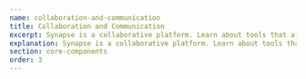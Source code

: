 ```yaml
---
name: collaboration-and-communication
title: Collaboration and Communication
excerpt: Synapse is a collaborative platform. Learn about tools that allow this, such as Discussion threads and Wikis.
explanation: Synapse is a collaborative platform. Learn about tools that allow this, such as Discussion threads and Wikis.
section: core-components
order: 3
---
```

